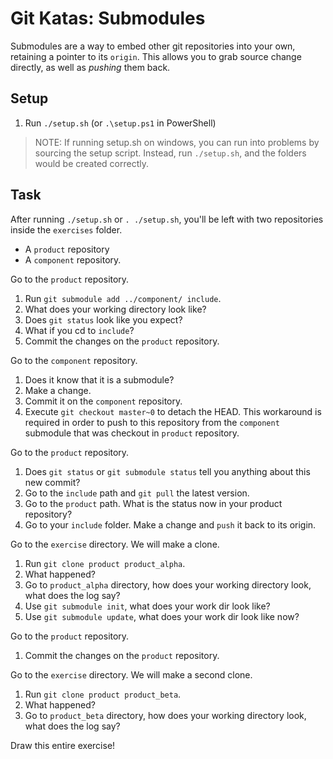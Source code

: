 # Git Katas: Submodules

Submodules are a way to embed other git repositories into your own, retaining a pointer to its `origin`.
This allows you to grab source change directly, as well as _pushing_ them back.

## Setup

1. Run `./setup.sh` (or `.\setup.ps1` in PowerShell)

> NOTE: If running setup.sh on windows, you can run into problems by sourcing the setup script. Instead, run `./setup.sh`, and the folders would be created correctly.

## Task

After running `./setup.sh` or `. ./setup.sh`, you'll be left with two repositories inside the `exercises` folder.

* A `product` repository
* A `component` repository.

Go to the `product` repository.

1. Run `git submodule add ../component/ include`.
1. What does your working directory look like?
1. Does `git status` look like you expect?
1. What if you cd to `include`?
1. Commit the changes on the `product` repository.

Go to the `component` repository.

1. Does it know that it is a submodule?
1. Make a change.
1. Commit it on the `component` repository.
1. Execute `git checkout master~0` to detach the HEAD.  This workaround is required in order to push to this repository from the `component` submodule that was checkout in `product` repository.

Go to the `product` repository.

1. Does `git status` or `git submodule status` tell you anything about this new commit?
1. Go to the `include` path and `git pull` the latest version.
1. Go to the `product` path. What is the status now in your product repository?
1. Go to your `include` folder. Make a change and `push` it back to its origin.

Go to the `exercise` directory. We will make a clone.

1. Run `git clone product product_alpha`.
1. What happened?
1. Go to `product_alpha` directory, how does your working directory look, what does the log say?
1. Use `git submodule init`, what does your work dir look like?
1. Use `git submodule update`, what does your work dir look like now?

Go to the `product` repository.

1. Commit the changes on the `product` repository.

Go to the `exercise` directory. We will make a second clone.

1. Run `git clone product product_beta`.
1. What happened?
1. Go to `product_beta` directory, how does your working directory look, what does the log say?

Draw this entire exercise!
